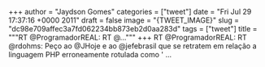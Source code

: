 
+++
author = "Jaydson Gomes"
categories = ["tweet"]
date = "Fri Jul 29 17:37:16 +0000 2011"
draft = false
image = "{TWEET_IMAGE}"
slug = "dc98e709affec3a7fd062234bb873eb2d0aa283d"
tags = ["tweet"]
title = """RT @ProgramadorREAL: RT @..."""
+++
RT @ProgramadorREAL: RT @rdohms: Peço ao @JHoje e ao @jefebrasil que se retratem em relação a linguagem PHP erroneamente rotulada como ' ...
